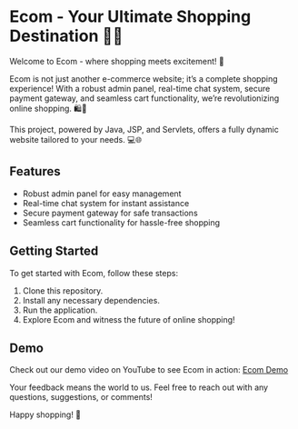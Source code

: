 # Ecom - Your Ultimate Shopping Destination 🛒✨

Welcome to Ecom - where shopping meets excitement! 🚀

Ecom is not just another e-commerce website; it’s a complete shopping experience! With a robust admin panel, real-time chat system, secure payment gateway, and seamless cart functionality, we’re revolutionizing online shopping. 🛍️💼

This project, powered by Java, JSP, and Servlets, offers a fully dynamic website tailored to your needs. 💻🌐

## Features
- Robust admin panel for easy management
- Real-time chat system for instant assistance
- Secure payment gateway for safe transactions
- Seamless cart functionality for hassle-free shopping

## Getting Started
To get started with Ecom, follow these steps:

1. Clone this repository.
2. Install any necessary dependencies.
3. Run the application.
4. Explore Ecom and witness the future of online shopping!

## Demo
Check out our demo video on YouTube to see Ecom in action: [Ecom Demo](https://www.youtube.com/watch?v=ehhA99TPU1Y)

Your feedback means the world to us. Feel free to reach out with any questions, suggestions, or comments!

Happy shopping! 🎉
